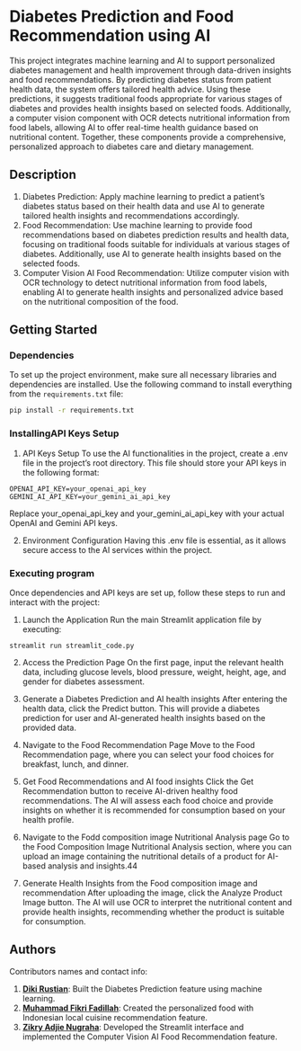 # Diabetes Prediction and Food Recommendation using AI
This project integrates machine learning and AI to support personalized diabetes management and health improvement through data-driven insights and food recommendations. By predicting diabetes status from patient health data, the system offers tailored health advice. Using these predictions, it suggests traditional foods appropriate for various stages of diabetes and provides health insights based on selected foods. Additionally, a computer vision component with OCR detects nutritional information from food labels, allowing AI to offer real-time health guidance based on nutritional content. Together, these components provide a comprehensive, personalized approach to diabetes care and dietary management.

## Description
1. Diabetes Prediction: Apply machine learning to predict a patient’s diabetes status based on their health data and use AI to generate tailored health insights and recommendations accordingly.
2. Food Recommendation: Use machine learning to provide food recommendations based on diabetes prediction results and health data, focusing on traditional foods suitable for individuals at various stages of diabetes. Additionally, use AI to generate health insights based on the selected foods.
3. Computer Vision AI Food Recommendation: Utilize computer vision with OCR technology to detect nutritional information from food labels, enabling AI to generate health insights and personalized advice based on the nutritional composition of the food.

## Getting Started

### Dependencies
To set up the project environment, make sure all necessary libraries and dependencies are installed. Use the following command to install everything from the `requirements.txt` file:

```bash
pip install -r requirements.txt
```

### InstallingAPI Keys Setup
1. API Keys Setup
   To use the AI functionalities in the project, create a .env file in the project’s root directory. This file should store your API keys in the following format:
```
OPENAI_API_KEY=your_openai_api_key
GEMINI_AI_API_KEY=your_gemini_ai_api_key
```
   Replace your_openai_api_key and your_gemini_ai_api_key with your actual OpenAI and Gemini API keys.

2. Environment Configuration
   Having this .env file is essential, as it allows secure access to the AI services within the project.

### Executing program
Once dependencies and API keys are set up, follow these steps to run and interact with the project:

1. Launch the Application
   Run the main Streamlit application file by executing:
```
streamlit run streamlit_code.py
```
2. Access the Prediction Page
   On the first page, input the relevant health data, including glucose levels, blood pressure, weight, height, age, and gender for diabetes assessment.

3. Generate a Diabetes Prediction and AI health insights
   After entering the health data, click the Predict button. This will provide a diabetes prediction for user and AI-generated health insights based on the provided data.

4. Navigate to the Food Recommendation Page
   Move to the Food Recommendation page, where you can select your food choices for breakfast, lunch, and dinner.

5. Get Food Recommendations and AI food insights
   Click the Get Recommendation button to receive AI-driven healthy food recommendations. The AI will assess each food choice and provide insights on whether it is recommended for consumption based on your health profile.

6. Navigate to the Fodd composition image Nutritional Analysis page
   Go to the Food Composition Image Nutritional Analysis section, where you can upload an image containing the nutritional details of a product for AI-based analysis and insights.44

7. Generate Health Insights from the Food composition image and recommendation
   After uploading the image, click the Analyze Product Image button. The AI will use OCR to interpret the nutritional content and provide health insights, recommending whether the product is suitable for consumption.

## Authors
Contributors names and contact info: 
1. **[Diki Rustian](https://github.com/dikirust)**: Built the Diabetes Prediction feature using machine learning.
2. **[Muhammad Fikri Fadillah](https://github.com/boxside)**: Created the personalized food with Indonesian local cuisine recommendation feature.
3. **[Zikry Adjie Nugraha](https://github.com/nugrahazikry)**: Developed the Streamlit interface and implemented the Computer Vision AI Food Recommendation feature.
